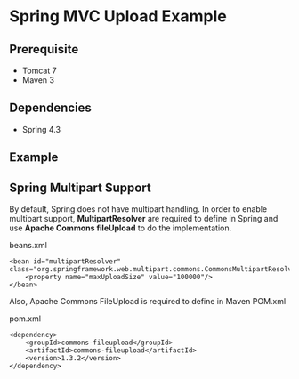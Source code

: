 # Spring MVC Upload Example

## Prerequisite
* Tomcat 7
* Maven 3

## Dependencies
* Spring 4.3

## Example

## Spring Multipart Support
By default, Spring does not have multipart handling. In order to enable multipart support, **MultipartResolver** are required to define in Spring and use **Apache Commons fileUpload** to do the implementation. 

beans.xml
```
<bean id="multipartResolver" class="org.springframework.web.multipart.commons.CommonsMultipartResolver">
	<property name="maxUploadSize" value="100000"/>
</bean>

``` 

Also, Apache Commons FileUpload is required to define in Maven POM.xml

pom.xml
```		
<dependency>
	<groupId>commons-fileupload</groupId>
	<artifactId>commons-fileupload</artifactId>
	<version>1.3.2</version>
</dependency>
```



